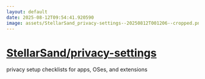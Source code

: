 ```yaml
---
layout: default
date: 2025-08-12T09:54:41.920590
image: assets/StellarSand_privacy-settings--20250812T001206--cropped.png
---
```


# [StellarSand/privacy-settings](https://github.com/StellarSand/privacy-settings)

privacy setup checklists for apps, OSes, and extensions
